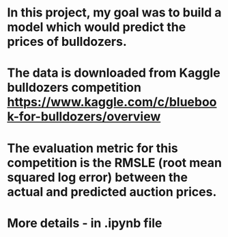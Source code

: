 # In this project, my goal was to build a model which would predict the prices of bulldozers.
# The data is downloaded from Kaggle bulldozers competition https://www.kaggle.com/c/bluebook-for-bulldozers/overview
# The evaluation metric for this competition is the RMSLE (root mean squared log error) between the actual and predicted auction prices.

# More details - in .ipynb file
